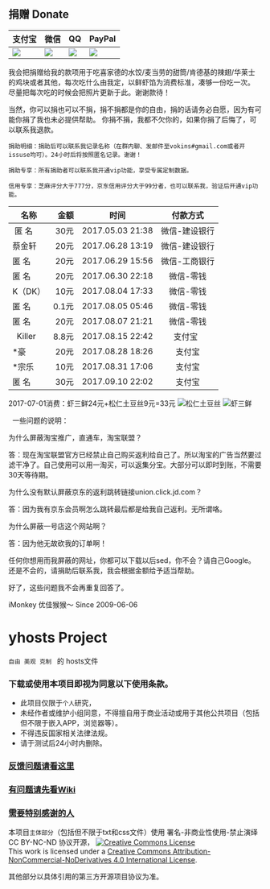 
## 捐赠 Donate
|  支付宝  |   微信   |    QQ    |  PayPal  |
| -------- | -------- | -------- | -------- |
| [![](https://raw.githubusercontent.com/vokins/yhosts/master/vip/alipay.png)](HTTPS://QR.ALIPAY.COM/TSX08766TZIVT1DE64OHDB "alipay") | [![](https://raw.githubusercontent.com/vokins/yhosts/master/vip/wechat.png)]( "wxp://f2f0akM2x96kGieBpsQM5WTfW2h_iLlop8Mx" "wechat") |![](https://raw.githubusercontent.com/vokins/yhosts/master/vip/qq.png) | [![](https://raw.githubusercontent.com/vokins/yhosts/master/vip/paypal.png)](https://paypal.me/ikwok/32.69 "PayPal") |

我会把捐赠给我的款项用于吃喜家德的水饺/麦当劳的甜筒/肯德基的辣翅/华莱士的鸡块或者其他，每次吃什么由我定，以鲜虾馅为消费标准，凑够一份吃一次。
尽量把每次吃的时候会把照片更新于此。谢谢款待！


当然，你可以捐也可以不捐，捐不捐都是你的自由，捐的话请务必自愿，因为有可能你捐了我也未必提供帮助。
你捐不捐，我都不欠你的，如果你捐了后悔了，可以联系我退款。

`捐助明细：捐助后可以联系我记录名称（在群内聊、发邮件至vokins#gmail.com或者开issuse均可）。24小时后将按照匿名记录。谢谢！
`

`
捐助专享：所有捐助者可以联系我开通vip功能，享受专属定制数据。
`

`
信用专享：芝麻评分大于777分，京东信用评分大于99分者，也可以联系我，验证后开通vip功能。
`

|    名称   |  金额  |       时间       |   付款方式    |
| --------- | -----: |:----------------:|  :---------:  |
|  匿  名  |  30元  | 2017.05.03 21:38 | 微信-建设银行 |
|   蔡金轩  |  20元  | 2017.06.28 13:19 | 微信-建设银行 |
|   匿  名  |  20元  | 2017.06.29 15:56 | 微信-工商银行 |
|   匿  名  |  20元  | 2017.06.30 22:18 | 微信-零钱     |
|   K（DK） |  10元  | 2017.08.04 17:33 | 微信-零钱     |
|   匿  名  |  0.1元 | 2017.08.05 05:46 | 微信-零钱     |
|   匿  名  |  20元  | 2017.08.07 21:21 | 微信-零钱     |
|   Killer   |  8.8元 | 2017.08.15 22:42 |    支付宝     |
|   *豪     |  20元  | 2017.08.28 18:26 |    支付宝     |
|   *宗乐   |  10元  | 2017.08.31 17:06 |    支付宝     |
|   匿  名  |  30元  | 2017.09.10 22:02 |    支付宝     |

2017-07-01消费：虾三鲜24元+松仁土豆丝9元=33元
![松仁土豆丝](https://raw.githubusercontent.com/vokins/yhosts/master/xijiade/IMG_20170701_131045.jpg)
![虾三鲜](https://raw.githubusercontent.com/vokins/yhosts/master/xijiade/IMG_20170701_131751.jpg)

 
一些问题的说明：

为什么屏蔽淘宝推广，直通车，淘宝联盟？

答：现在淘宝联盟官方已经禁止自己购买返利给自己了。所以淘宝的广告当然要过滤干净了。自己使用可以用一淘买，可以返集分宝。大部分可以即时到账，不需要30天等待期。


为什么没有默认屏蔽京东的返利跳转链接union.click.jd.com？

答：因为我有京东会员啊怎么跳转最后都是给我自己返利。无所谓咯。


为什么屏蔽一号店这个网站啊？

答：因为他无故砍我的订单啊！


任何你想用而我屏蔽的网址，你都可以下载以后sed，你不会？请自己Google。
还是不会的，请捐助后联系我，我会根据金额给予适当帮助。

好了，这些问题我不会再重复回答了。


iMonkey
优佳猴猴～
Since 2009-06-06

# yhosts Project

`
自由 美观 克制 
`
   的
hosts文件

### 下载或使用本项目即视为同意以下使用条款。
* 此项目仅限于`个人`研究，
* 未经作者或维护小组同意，不得擅自用于商业活动或用于其他公共项目（包括但不限于嵌入APP，浏览器等）。
* 不得违反国家相关法律法规。
* 请于测试后24小时内删除。

### [反馈问题请看这里](https://github.com/vokins/yhosts/wiki/反馈请看)
### [有问题请先看Wiki](https://github.com/vokins/yhosts/wiki)
### [需要特别感谢的人](https://github.com/vokins/yhosts/wiki/特别感谢)

本项目`主体部分`（包括但不限于txt和css文件）使用 署名-非商业性使用-禁止演绎 CC BY-NC-ND 协议开源，
[![Creative Commons License](https://i.creativecommons.org/l/by-nc-nd/4.0/88x31.png)](https://creativecommons.org/licenses/by-nc-nd/4.0/)  
This work is licensed under a [Creative Commons Attribution-NonCommercial-NoDerivatives 4.0 International License](https://creativecommons.org/licenses/by-nc-nd/4.0/).

其他部分以具体引用的第三方开源项目协议为准。

